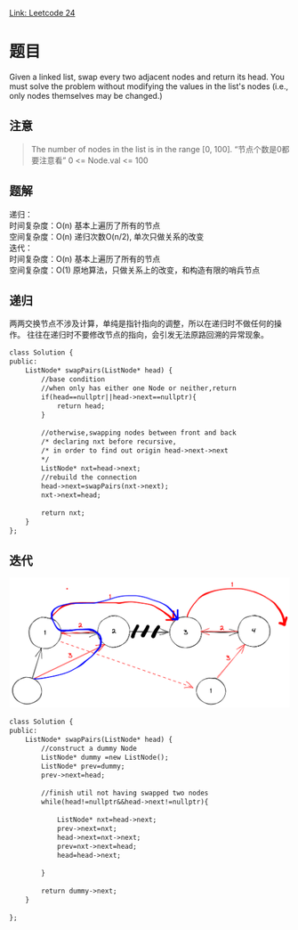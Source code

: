 [Link: Leetcode 24](https://leetcode.cn/problems/swap-nodes-in-pairs/)

# 题目

Given a linked list, swap every two adjacent nodes and return its head. You must solve the problem without modifying the values in the list's nodes (i.e., only nodes themselves may be changed.)

## 注意
> The number of nodes in the list is in the range [0, 100].  “节点个数是0都要注意看”
0 <= Node.val <= 100 

## 题解

递归：\
时间复杂度：O(n) 基本上遍历了所有的节点 \
空间复杂度：O(n) 递归次数O(n/2), 单次只做关系的改变 \
迭代：\
时间复杂度：O(n) 基本上遍历了所有的节点 \
空间复杂度：O(1) 原地算法，只做关系上的改变，和构造有限的哨兵节点

## 递归

两两交换节点不涉及计算，单纯是指针指向的调整，所以在递归时不做任何的操作。
往往在递归时不要修改节点的指向，会引发无法原路回溯的异常现象。

```
class Solution {
public:
    ListNode* swapPairs(ListNode* head) {
        //base condition
        //when only has either one Node or neither,return
        if(head==nullptr||head->next==nullptr){
            return head;
        } 

        //otherwise,swapping nodes between front and back
        /* declaring nxt before recursive,
        /* in order to find out origin head->next->next
        */
        ListNode* nxt=head->next;
        //rebuild the connection
        head->next=swapPairs(nxt->next);
        nxt->next=head;

        return nxt;
    }
};
```

## 迭代
![](../Img/24.%20Iterative%20answer.png)
```
class Solution {
public:
    ListNode* swapPairs(ListNode* head) {
        //construct a dummy Node
        ListNode* dummy =new ListNode();
        ListNode* prev=dummy;
        prev->next=head;
        
        //finish util not having swapped two nodes
        while(head!=nullptr&&head->next!=nullptr){
            
            ListNode* nxt=head->next;
            prev->next=nxt;
            head->next=nxt->next;
            prev=nxt->next=head;
            head=head->next;
            
        }

        return dummy->next;
    }
      
};
```